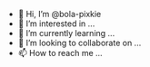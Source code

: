 - 👋 Hi, I’m @bola-pixkie
- 👀 I’m interested in ...
- 🌱 I’m currently learning ...
- 💞️ I’m looking to collaborate on ...
- 📫 How to reach me ...

<!---
bola-pixkie/bola-pixkie is a ✨ special ✨ repository because its `README.md` (this file) appears on your GitHub profile.
You can click the Preview link to take a look at your changes.
--->
